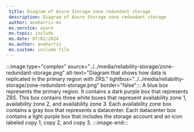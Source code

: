 ```yaml
---
 title: Diagram of Azure Storage zone redundant storage
 description: Diagram of Azure Storage zone redundant storage
 author: anaharris-ms
 ms.service: azure
 ms.topic: include
 ms.date: 07/02/2024
 ms.author: anaharris
 ms.custom: include file
---
```


:::image type="complex" source="../../media/reliability-storage/zone-redundant-storage.png" alt-text="Diagram that shows how data is replicated in the primary region with ZRS." lightbox="../../media/reliability-storage/zone-redundant-storage.png" border="false":::
   A blue box represents the primary region. It contains a dark purple box that represents ZRS. This box contains three white boxes that represent availability zone 1, availability zone 2, and availability zone 3. Each availability zone box contains a gray box that represents a datacenter. Each datacenter box contains a light purple box that includes the storage account and an icon labeled copy 1, copy 2, and copy 3.
:::image-end:::
